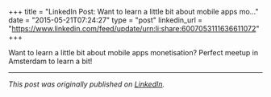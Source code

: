 +++
title = "LinkedIn Post: Want to learn a little bit about mobile apps mo..."
date = "2015-05-21T07:24:27"
type = "post"
linkedin_url = "https://www.linkedin.com/feed/update/urn:li:share:6007053111636611072"
+++

Want to learn a little bit about mobile apps monetisation? Perfect meetup in Amsterdam to learn a bit!

---

*This post was originally published on [LinkedIn](https://www.linkedin.com/in/adrianmoreno/recent-activity/all/).*
